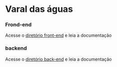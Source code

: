 # Varal das águas 

### Frond-end
Acesse o [diretório front-end](https://github.com/leosena777/desafio-inema-varal-das-aguas/tree/master/frontend) e leia a documentação 


### backend
Acesse o [diretório back-end](https://github.com/leosena777/desafio-inema-varal-das-aguas/tree/master/backend) e leia a documentação 
